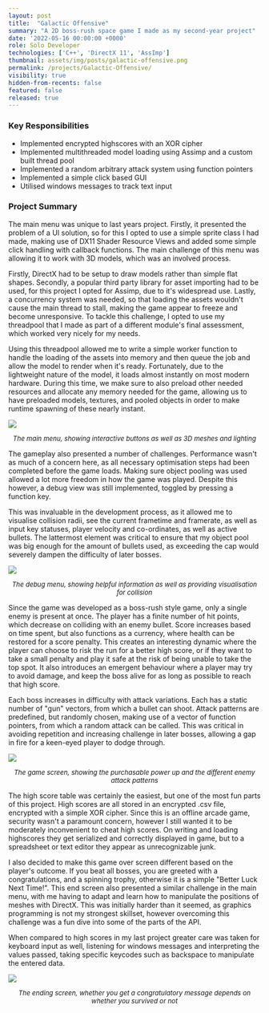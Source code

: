 ```yaml
---
layout: post
title:  "Galactic Offensive"
summary: "A 2D boss-rush space game I made as my second-year project"
date: '2022-05-16 00:00:00 +0000'
role: Solo Developer
technologies: ['C++', 'DirectX 11', 'AssImp']
thumbnail: assets/img/posts/galactic-offensive.png
permalink: /projects/Galactic-Offensive/
visibility: true
hidden-from-recents: false
featured: false
released: true
---
```


### Key Responsibilities
- Implemented encrypted highscores with an XOR cipher
- Implemented multithreaded model loading using Assimp and a custom built thread pool
- Implemented a random arbitrary attack system using function pointers
- Implemented a simple click based GUI
- Utilised windows messages to track text input 

### Project Summary

The main menu was unique to last years project. Firstly, it presented the problem of a UI solution, so for this I opted to use a simple sprite class I had made, making use of DX11 Shader Resource Views and added some simple click handling with callback functions. The main challenge of this menu was allowing it to work with 3D models, which was an involved process. 

Firstly, DirectX had to be setup to draw models rather than simple flat shapes. Secondly, a popular third party library for asset importing had to be used, for this project I opted for Assimp, due to it's widespread use. Lastly, a concurrency system was needed, so that loading the assets wouldn't cause the main thread to stall, making the game appear to freeze and become unresponsive. To tackle this challenge, I opted to use my threadpool that I made as part of a different module's final assessment, which worked very nicely for my needs.

Using this threadpool allowed me to write a simple worker function to handle the loading of the assets into memory and then queue the job and allow the model to render when it's ready. Fortunately, due to the lightweight nature of the model, it loads almost instantly on most modern hardware. During this time, we make sure to also preload other needed resources and allocate any memory needed for the game, allowing us to have preloaded models, textures, and pooled objects in order to make runtime spawning of these nearly instant. 


<img class="inline-center" src="{{site.url}}{{site.baseurl}}/assets/img/posts/galactic-offensive/main-menu.png" alt-text="In-game screenshot showing the main menu"/>
<p style="font-size: 13px; text-align: center;"><i>The main menu, showing interactive buttons as well as 3D meshes and lighting</i></p>

The gameplay also presented a number of challenges. Performance wasn't as much of a concern here, as all necessary optimisation steps had been completed before the game loads. Making sure object pooling was used allowed a lot more freedom in how the game was played. Despite this however, a debug view was still implemented, toggled by pressing a function key. 

This was invaluable in the development process, as it allowed me to visualise collision radii, see the current frametime and framerate, as well as input key statuses, player velocity and co-ordinates, as well as active bullets. The lattermost element was critical to ensure that my object pool was big enough for the amount of bullets used, as exceeding the cap would severely dampen the difficulty of later bosses.

<img class="inline-center" src="{{site.url}}{{site.baseurl}}/assets/img/posts/galactic-offensive/debug-menu.png" alt-text="In-game screenshot showing the debug menu"/>
<p style="font-size: 13px; text-align: center;"><i>The debug menu, showing helpful information as well as providing visualisation for collision</i></p>

Since the game was developed as a boss-rush style game, only a single enemy is present at once. The player has a finite number of hit points, which decrease on colliding with an enemy bullet. Score increases based on time spent, but also functions as a currency, where health can be restored for a score penalty. This creates an interesting dynamic where the player can choose to risk the run for a better high score, or if they want to take a small penalty and play it safe at the risk of being unable to take the top spot. It also introduces an emergent behaviour where a player may try to avoid damage, and keep the boss alive for as long as possible to reach that high score.

Each boss increases in difficulty with attack variations. Each has a static number of "gun" vectors, from which a bullet can shoot. Attack patterns are predefined, but randomly chosen, making use of a vector of function pointers, from which a random attack can be called. This was critical in avoiding repetition and increasing challenge in later bosses, allowing a gap in fire for a keen-eyed player to dodge through.

<img class="inline-center" src="{{site.url}}{{site.baseurl}}/assets/img/posts/galactic-offensive/game.png" alt-text="In-game screenshot showing one of the boss fights"/>
<p style="font-size: 13px; text-align: center;"><i>The game screen, showing the purchasable power up and the different enemy attack patterns</i></p>

The high score table was certainly the easiest, but one of the most fun parts of this project. High scores are all stored in an encrypted .csv file, encrypted with a simple XOR cipher. Since this is an offline arcade game, security wasn't a paramount concern, however I still wanted it to be moderately inconvenient to cheat high scores. On writing and loading highscores they get serialized and correctly displayed in game, but to a spreadsheet or text editor they appear as unrecognizable junk.

I also decided to make this game over screen different based on the player's outcome. If you beat all bosses, you are greeted with a congratulations, and a spinning trophy, otherwise it is a simple "Better Luck Next Time!". This end screen also presented a similar challenge in the main menu, with me having to adapt and learn how to manipulate the positions of meshes with DirectX. This was initially harder than it seemed, as graphics programming is not my strongest skillset, however overcoming this challenge was a fun dive into some of the parts of the API.

When compared to high scores in my last project greater care was taken for keyboard input as well, listening for windows messages and interpreting the values passed, taking specific keycodes such as backspace to manipulate the entered data.

<img class="inline-center" src="{{site.url}}{{site.baseurl}}/assets/img/posts/galactic-offensive/game-over.png" alt-text="In-game screenshot showing the ending for beating all bosses"/>
<p style="font-size: 13px; text-align: center;"><i>The ending screen, whether you get a congratulatory message depends on whether you survived or not</i></p>